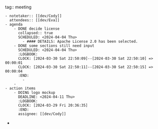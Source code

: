 tag:: meeting

	- notetaker:: [[dev/Cody]] 
	  attendees:: [[dev/Eva]]
	- agenda
		- DONE decide license
		  collapsed:: true
		  SCHEDULED: <2024-04-04 Thu>
			- #### DETAILS: Apache License 2.0 has been selected.
		- DONE some sections still need input
		  SCHEDULED: <2024-04-04 Thu>
		  :LOGBOOK:
		  CLOCK: [2024-03-30 Sat 22:50:09]--[2024-03-30 Sat 22:50:10] =>  00:00:01
		  CLOCK: [2024-03-30 Sat 22:50:11]--[2024-03-30 Sat 22:50:15] =>  00:00:04
		  :END:
			-
		-
	- action items
		- DOING logo mockup
		  DEADLINE: <2024-04-11 Thu>
		  :LOGBOOK:
		  CLOCK: [2024-03-29 Fri 20:36:35]
		  :END:
		  assignee: [[dev/Cody]]
-
